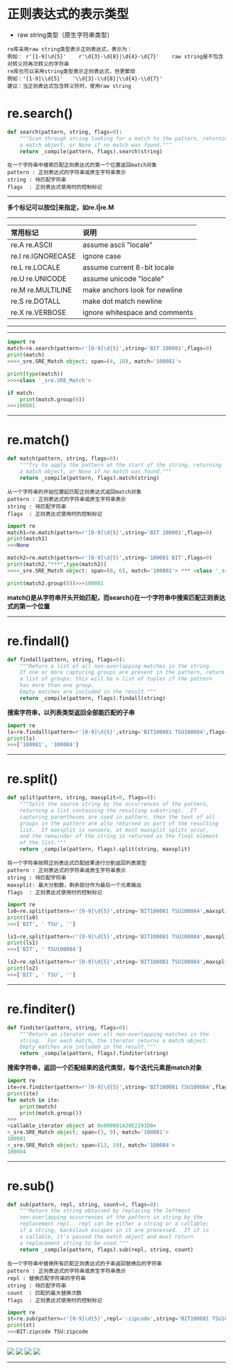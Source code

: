 # 正则表达式的表示类型
* raw string类型（原生字符串类型）
```
re库采用raw string类型表示正则表达式，表示为：
例如： r'[1‐9]\d{5}'    r'\d{3}‐\d{8}|\d{4}‐\d{7}'    raw string是不包含对转义符再次转义的字符串
re库也可以采用string类型表示正则表达式，但更繁琐
例如：'[1‐9]\\d{5}'   '\\d{3}‐\\d{8}|\\d{4}‐\\d{7}'
建议：当正则表达式包含转义符时，使用raw string
```

# re.search()
```python
def search(pattern, string, flags=0):
    """Scan through string looking for a match to the pattern, returning
    a match object, or None if no match was found."""
    return _compile(pattern, flags).search(string)
```
```
在一个字符串中搜索匹配正则表达式的第一个位置返回match对象
pattern : 正则表达式的字符串或原生字符串表示
string : 待匹配字符串
flags  : 正则表达式使用时的控制标记
```
***
**多个标记可以按位|来指定，如re.I|re.M**
***
|常用标记|说明|
|:-----|:-----|
|re.A   re.ASCII| assume ascii "locale"|
|re.I   re.IGNORECASE | ignore case|
|re.L   re.LOCALE| assume current 8-bit locale|
|re.U   re.UNICODE| assume unicode "locale"|
|re.M   re.MULTILINE| make anchors look for newline|
|re.S   re.DOTALL | make dot match newline|
|re.X   re.VERBOSE| ignore whitespace and comments|
***

***
```python
import re
match=re.search(pattern=r'[0-9]\d{5}',string='BIT 100081',flags=0)
print(match)
>>><_sre.SRE_Match object; span=(4, 10), match='100081'>

print(type(match))
>>><class '_sre.SRE_Match'>

if match:
    print(match.group(0))
>>>100081
```

***
# re.match()
```python
def match(pattern, string, flags=0):
    """Try to apply the pattern at the start of the string, returning
    a match object, or None if no match was found."""
    return _compile(pattern, flags).match(string)
```
```
从一个字符串的开始位置起匹配正则表达式返回match对象
pattern : 正则表达式的字符串或原生字符串表示
string : 待匹配字符串
flags  : 正则表达式使用时的控制标记
```
```python
import re
match1=re.match(pattern=r'[0-9]\d{5}',string='BIT 100081',flags=0)
print(match1)
>>>None

match2=re.match(pattern=r'[0-9]\d{5}',string='100081 BIT',flags=0)
print(match2,"***",type(match2))
>>><_sre.SRE_Match object; span=(0, 6), match='100081'> *** <class '_sre.SRE_Match'>

print(match2.group(0))>>>100081
```
**match()是从字符串开头开始匹配，而search()在一个字符串中搜索匹配正则表达式的第一个位置**

***
# re.findall()
```python
def findall(pattern, string, flags=0):
    """Return a list of all non-overlapping matches in the string.
    If one or more capturing groups are present in the pattern, return
    a list of groups; this will be a list of tuples if the pattern
    has more than one group.
    Empty matches are included in the result."""
    return _compile(pattern, flags).findall(string)
```
**搜索字符串，以列表类型返回全部能匹配的子串**
```python
import re
ls=re.findall(pattern=r'[0-9]\d{5}',string='BIT100081 TSU100084',flags=0)
print(ls)
>>>['100081', '100084']
```

***
# re.split()
```python
def split(pattern, string, maxsplit=0, flags=0):
    """Split the source string by the occurrences of the pattern,
    returning a list containing the resulting substrings.  If
    capturing parentheses are used in pattern, then the text of all
    groups in the pattern are also returned as part of the resulting
    list.  If maxsplit is nonzero, at most maxsplit splits occur,
    and the remainder of the string is returned as the final element
    of the list."""
    return _compile(pattern, flags).split(string, maxsplit)
```
```
将一个字符串按照正则表达式匹配结果进行分割返回列表类型
pattern : 正则表达式的字符串或原生字符串表示
string : 待匹配字符串
maxsplit: 最大分割数，剩余部分作为最后一个元素输出
flags  : 正则表达式使用时的控制标记
```
```python
import re
ls0=re.split(pattern=r'[0-9]\d{5}',string='BIT100081 TSU100084',maxsplit=0,flags=0)
print(ls0)
>>>['BIT', ' TSU', '']

ls1=re.split(pattern=r'[0-9]\d{5}',string='BIT100081 TSU100084',maxsplit=1,flags=0)
print(ls1)
>>>['BIT', ' TSU100084']

ls2=re.split(pattern=r'[0-9]\d{5}',string='BIT100081 TSU100084',maxsplit=2,flags=0)
print(ls2)
>>>['BIT', ' TSU', '']
```

***
# re.finditer()
```python
def finditer(pattern, string, flags=0):
    """Return an iterator over all non-overlapping matches in the
    string.  For each match, the iterator returns a match object.
    Empty matches are included in the result."""
    return _compile(pattern, flags).finditer(string)
```
**搜索字符串，返回一个匹配结果的迭代类型，每个迭代元素是match对象**
```python
import re
ite=re.finditer(pattern=r'[0-9]\d{5}',string='BIT100081 TSU100084',flags=0)
print(ite)
for match in ite:
    print(match)
    print(match.group())
>>>
<callable_iterator object at 0x000001A30E2291D0>
<_sre.SRE_Match object; span=(3, 9), match='100081'>
100081
<_sre.SRE_Match object; span=(13, 19), match='100084'>
100084
```
***
# re.sub()
```python
def sub(pattern, repl, string, count=0, flags=0):
    """Return the string obtained by replacing the leftmost
    non-overlapping occurrences of the pattern in string by the
    replacement repl.  repl can be either a string or a callable;
    if a string, backslash escapes in it are processed.  If it is
    a callable, it's passed the match object and must return
    a replacement string to be used."""
    return _compile(pattern, flags).sub(repl, string, count)
```
```
在一个字符串中替换所有匹配正则表达式的子串返回替换后的字符串
pattern : 正则表达式的字符串或原生字符串表示
repl : 替换匹配字符串的字符串
string : 待匹配字符串
count  : 匹配的最大替换次数
flags  : 正则表达式使用时的控制标记
```
```python
import re
st=re.sub(pattern=r'[0-9]\d{5}',repl=':zipcode',string='BIT100081 TSU100084',flags=0)
print(st)
>>>BIT:zipcode TSU:zipcode
```

***
![](https://github.com/Harrdy2018/Python3-Crawl/blob/master/RE/reA.png)
![](https://github.com/Harrdy2018/Python3-Crawl/blob/master/RE/reB.png)
![](https://github.com/Harrdy2018/Python3-Crawl/blob/master/RE/reC.png)
![](https://github.com/Harrdy2018/Python3-Crawl/blob/master/RE/reD.png)
***
